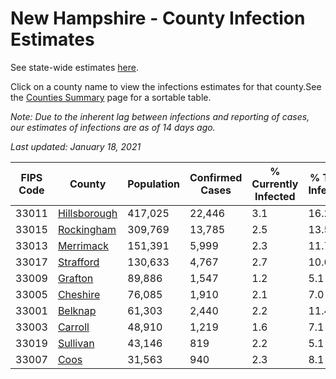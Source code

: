 # New Hampshire - County Infection Estimates

See state-wide estimates [here](/infections/us-nh).

Click on a county name to view the infections estimates for that county.See the [Counties Summary](/infections/summary-counties) page for a sortable table.

*Note: Due to the inherent lag between infections and reporting of cases, our estimates of infections are as of 14 days ago.*

*Last updated: January 18, 2021*

|   FIPS Code |                       County |   Population |   Confirmed Cases |   % Currently Infected |   % Total Infected |
|-------------|------------------------------|--------------|-------------------|------------------------|--------------------|
|       33011 | [Hillsborough](hillsborough) |      417,025 |            22,446 |                    3.1 |               16.2 |
|       33015 |     [Rockingham](rockingham) |      309,769 |            13,785 |                    2.5 |               13.5 |
|       33013 |       [Merrimack](merrimack) |      151,391 |             5,999 |                    2.3 |               11.7 |
|       33017 |       [Strafford](strafford) |      130,633 |             4,767 |                    2.7 |               10.6 |
|       33009 |           [Grafton](grafton) |       89,886 |             1,547 |                    1.2 |                5.1 |
|       33005 |         [Cheshire](cheshire) |       76,085 |             1,910 |                    2.1 |                7.0 |
|       33001 |           [Belknap](belknap) |       61,303 |             2,440 |                    2.2 |               11.4 |
|       33003 |           [Carroll](carroll) |       48,910 |             1,219 |                    1.6 |                7.1 |
|       33019 |         [Sullivan](sullivan) |       43,146 |               819 |                    2.2 |                5.1 |
|       33007 |                 [Coos](coos) |       31,563 |               940 |                    2.3 |                8.1 |